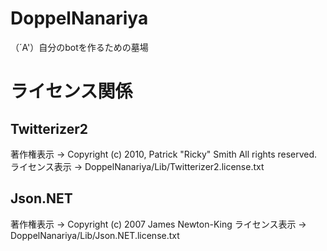 DoppelNanariya
==============

（´A'）自分のbotを作るための墓場

ライセンス関係
==============

## Twitterizer2
著作権表示 → Copyright (c) 2010, Patrick "Ricky" Smith All rights reserved.
ライセンス表示 → DoppelNanariya/Lib/Twitterizer2.license.txt

## Json.NET
著作権表示 → Copyright (c) 2007 James Newton-King
ライセンス表示 → DoppelNanariya/Lib/Json.NET.license.txt